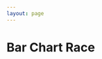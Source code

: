 ```yaml
---
layout: page
---
```

<h1>Bar Chart Race</h1>
<div class="flourish-embed flourish-bar-chart-race" data-src="visualisation/1726960"><script src="https://public.flourish.studio/resources/embed.js"></script></div>
